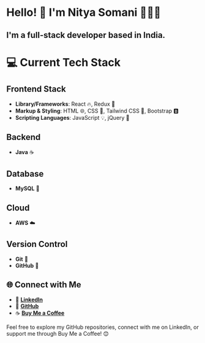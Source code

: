 # Hello! 👋 I'm Nitya Somani 👩🏻‍💻

## I'm a full-stack developer based in India.

# 💻 Current Tech Stack

## Frontend Stack
- **Library/Frameworks**: React 🔥, Redux 🔄
- **Markup & Styling**: HTML 🌐, CSS 🎨, Tailwind CSS 🌈, Bootstrap 🅱️
- **Scripting Languages**: JavaScript 💡, jQuery 📁

## Backend
- **Java** ☕

## Database
- **MySQL** 🐬

## Cloud
- **AWS** ☁️

## Version Control
- **Git** 🌿
- **GitHub** 🐙

## 🌐 Connect with Me

- 🌟 [**LinkedIn**](https://www.linkedin.com/in/nitya-somani)
- 🐙 [**GitHub**](https://github.com/Nitya-Somani)
- ☕ [**Buy Me a Coffee**](https://www.buymeacoffee.com/nityasomani)

Feel free to explore my GitHub repositories, connect with me on LinkedIn, or support me through Buy Me a Coffee! 😊

